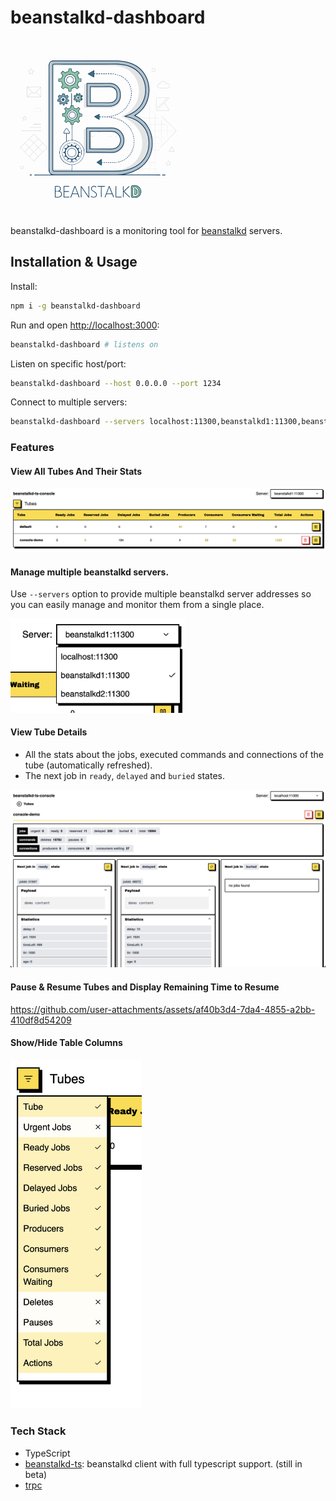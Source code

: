 # beanstalkd-dashboard

<img src="./assets/logo.svg" style="width: 20em;" />


beanstalkd-dashboard is a monitoring tool for [beanstalkd](https://github.com/beanstalkd/beanstalkd) servers.

## Installation & Usage

Install:
```sh
npm i -g beanstalkd-dashboard
```

Run and open [http://localhost:3000](http://localhost:3000):
```sh
beanstalkd-dashboard # listens on
```

Listen on specific host/port:
```sh
beanstalkd-dashboard --host 0.0.0.0 --port 1234
```

Connect to multiple servers:
```sh
beanstalkd-dashboard --servers localhost:11300,beanstalkd1:11300,beanstalkd2:11300
```


### Features

#### View All Tubes And Their Stats

<img src="./assets/beanstalkd-dashboard home.png" style="width: 40em;" />


#### Manage multiple beanstalkd servers.
Use `--servers` option to provide multiple beanstalkd server addresses so you can easily manage and monitor them from a single place.

<img src="./assets/servers.png" style="width: 20em;" />

#### View Tube Details

- All the stats about the jobs, executed commands and connections of the tube (automatically refreshed).
- The next job in `ready`, `delayed` and `buried` states.

<img src="./assets/beanstalkd-dashboard-tube-details.png" />

#### Pause & Resume Tubes and Display Remaining Time to Resume

<!--
<video controls src="./assets/beanstalkd-dashboard-pause-resume-tube.mp4"></video>
-->
https://github.com/user-attachments/assets/af40b3d4-7da4-4855-a2bb-410df8d54209

#### Show/Hide Table Columns
<img src="./assets/beanstalkd-dashboard-show-hide-columns.png" style="width: 15em;" />

### Tech Stack
- TypeScript
- [beanstalkd-ts](https://github.com/fatihky/beanstalkd-ts): beanstalkd client with full typescript support. (still in beta)
- [trpc](https://github.com/trpc/trpc)
